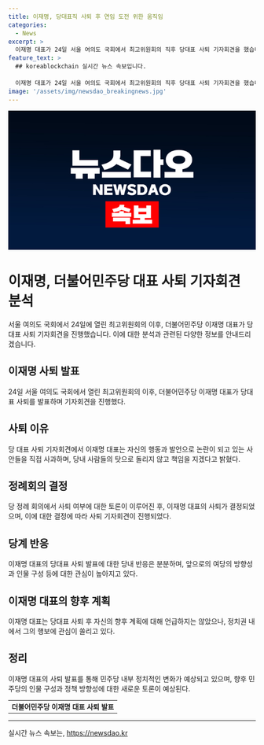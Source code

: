 ```yaml
---
title: 이재명, 당대표직 사퇴 후 연임 도전 위한 움직임
categories:
  - News
excerpt: >
  이재명 대표가 24일 서울 여의도 국회에서 최고위원회의 직후 당대표 사퇴 기자회견을 했습니다. 노컷뉴스와 함께 세상을 바꾸고 싶다면 각종 제보를 기다립니다. ※CBS노컷뉴스, 비리, 부당대우, 사건사고, 미담 등 모든 얘깃거리를 jebo@cbs.co.kr 또는 @노컷뉴스로 알려주세요. [링크]
feature_text: >
  ## koreablockchain 실시간 뉴스 속보입니다.

  이재명 대표가 24일 서울 여의도 국회에서 최고위원회의 직후 당대표 사퇴 기자회견을 했습니다. 노컷뉴스와 함께 세상을 바꾸고 싶다면 각종 제보를 기다립니다. ※CBS노컷뉴스, 비리, 부당대우, 사건사고, 미담 등 모든 얘깃거리를 jebo@cbs.co.kr 또는 @노컷뉴스로 알려주세요. [링크]
image: '/assets/img/newsdao_breakingnews.jpg'
---
```


<p><img src="/assets/img/newsdao_breakingnews.jpg" alt="koreablockchain 속보" /></p>

<h1>이재명, 더불어민주당 대표 사퇴 기자회견 분석</h1>

<p>서울 여의도 국회에서 24일에 열린 최고위원회의 이후, 더불어민주당 이재명 대표가 당 대표 사퇴 기자회견을 진행했습니다. 이에 대한 분석과 관련된 다양한 정보를 안내드리겠습니다.</p>

<h2>이재명 사퇴 발표</h2>

<p data-ke-size="size16">24일 서울 여의도 국회에서 열린 최고위원회의 이후, 더불어민주당 이재명 대표가 당대표 사퇴를 발표하며 기자회견을 진행했다.</p>

<h2>사퇴 이유</h2>

<p data-ke-size="size16">당 대표 사퇴 기자회견에서 이재명 대표는 자신의 행동과 발언으로 논란이 되고 있는 사안들을 직접 사과하며, 당내 사람들의 탓으로 돌리지 않고 책임을 지겠다고 밝혔다.</p>

<h2>정례회의 결정</h2>

<p data-ke-size="size16">당 정례 회의에서 사퇴 여부에 대한 토론이 이루어진 후, 이재명 대표의 사퇴가 결정되었으며, 이에 대한 결정에 따라 사퇴 기자회견이 진행되었다.</p>

<h2>당계 반응</h2>

<p data-ke-size="size16">이재명 대표의 당대표 사퇴 발표에 대한 당내 반응은 분분하며, 앞으로의 여당의 방향성과 인물 구성 등에 대한 관심이 높아지고 있다.</p>

<h2>이재명 대표의 향후 계획</h2>

<p data-ke-size="size16">이재명 대표는 당대표 사퇴 후 자신의 향후 계획에 대해 언급하지는 않았으나, 정치권 내에서 그의 행보에 관심이 쏠리고 있다.</p>

<h2>정리</h2>

<p data-ke-size="size16">이재명 대표의 사퇴 발표를 통해 민주당 내부 정치적인 변화가 예상되고 있으며, 향후 민주당의 인물 구성과 정책 방향성에 대한 새로운 토론이 예상된다.</p>

<table>
  <tr>
    <td style="text-align: center; height: 17px;"><b>더불어민주당 이재명 대표 사퇴 발표</b></td>
  </tr>
</table>

<hr>
실시간 뉴스 속보는, <a href="https://newsdao.kr" rel="dofollow">https://newsdao.kr</a>


